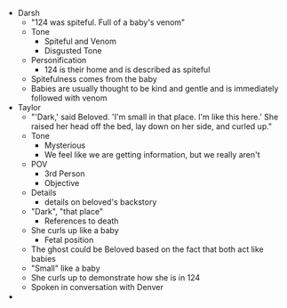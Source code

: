 - Darsh
	- "124 was spiteful. Full of a baby's venom"
	- Tone
		- Spiteful and Venom
		- Disgusted Tone
	- Personification
		- 124 is their home and is described as spiteful
	- Spitefulness comes from the baby
	- Babies are usually thought to be kind and gentle and is immediately followed with venom
- Taylor
	- "'Dark,' said Beloved. 'I'm small in that place. I'm like this here.' She raised her head off the bed, lay down on her side, and curled up."
	- Tone
		- Mysterious
		- We feel like we are getting information, but we really aren't
	- POV
		- 3rd Person
		- Objective
	- Details
		- details on beloved's backstory
	- "Dark", "that place"
		- References to death
	- She curls up like a baby
		- Fetal position
	- The ghost could be Beloved based on the fact that both act like babies
	- "Small" like a baby
	- She curls up to demonstrate how she is in 124
	- Spoken in conversation with Denver
-